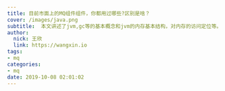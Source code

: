 ```yaml
---
title: 目前市面上的MQ组件组件，你都用过哪些?区别是啥？
cover: /images/java.png
subtitle:  本文讲述了jvm,gc等的基本概念和jvm的内存基本结构，对内存的访问定位等。
author: 
  nick: 王欣
  link: https://wangxin.io
tags: 
- mq
categories: 
- mq
date: 2019-10-08 02:01:02      
---
```



